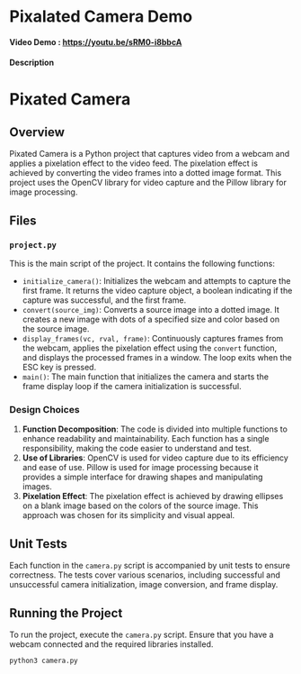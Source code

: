 # Pixalated Camera Demo
#### Video Demo : https://youtu.be/sRM0-i8bbcA
#### Description

# Pixated Camera

## Overview

Pixated Camera is a Python project that captures video from a webcam and applies a pixelation effect to the video feed. The pixelation effect is achieved by converting the video frames into a dotted image format. This project uses the OpenCV library for video capture and the Pillow library for image processing.

## Files

### `project.py`

This is the main script of the project. It contains the following functions:

- `initialize_camera()`: Initializes the webcam and attempts to capture the first frame. It returns the video capture object, a boolean indicating if the capture was successful, and the first frame.
- `convert(source_img)`: Converts a source image into a dotted image. It creates a new image with dots of a specified size and color based on the source image.
- `display_frames(vc, rval, frame)`: Continuously captures frames from the webcam, applies the pixelation effect using the `convert` function, and displays the processed frames in a window. The loop exits when the ESC key is pressed.
- `main()`: The main function that initializes the camera and starts the frame display loop if the camera initialization is successful.

### Design Choices

1. **Function Decomposition**: The code is divided into multiple functions to enhance readability and maintainability. Each function has a single responsibility, making the code easier to understand and test.
2. **Use of Libraries**: OpenCV is used for video capture due to its efficiency and ease of use. Pillow is used for image processing because it provides a simple interface for drawing shapes and manipulating images.
3. **Pixelation Effect**: The pixelation effect is achieved by drawing ellipses on a blank image based on the colors of the source image. This approach was chosen for its simplicity and visual appeal.

## Unit Tests

Each function in the `camera.py` script is accompanied by unit tests to ensure correctness. The tests cover various scenarios, including successful and unsuccessful camera initialization, image conversion, and frame display.

## Running the Project

To run the project, execute the `camera.py` script. Ensure that you have a webcam connected and the required libraries installed.

```sh
python3 camera.py

